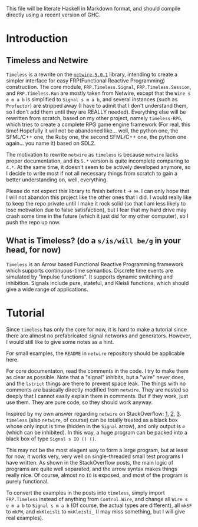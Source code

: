 This file will be literate Haskell in Markdown format, and should compile directly using a recent version of GHC.

# Introduction

## Timeless and Netwire

`Timeless` is a rewrite on the [`netwire-5.0.1`](http://hub.darcs.net/ertes/netwire) library, intending to create a simpler interface for easy FRP(Functional Reactive Programming) construction. The core module, `FRP.Timeless.Signal`, `FRP.Timeless.Session`, and `FRP.Timeless.Run` are mostly taken from Netwire, except that the `Wire s e m a b` is simplified to `Signal s m a b`, and several instances (such as `Profuctor`) are stripped away (I have to admit that I don't understand them, so I don't add them until they are REALLY needed). Everything else will be rewritten from scratch, based on my other project, namely `timeless-RPG`, which tries to create a complete RPG game engine framework (For real, this time! Hopefully it will not be abandoned like... well, the python one, the SFML/C++ one, the Ruby one, the second SFML/C++ one, the python one again... you name it) based on SDL2.

The motivation to rewrite `netwire` as `timeless` is because `netwire` lacks proper documentation, and its `5.*` version is quite incomplete comparing to `4.*`. At the same time, it doesn't seem to be actively developed anymore, so I decide to write most if not all necessary things from scratch to gain a better understanding on, well, everything.

Please do not expect this library to finish before t → ∞. I can only hope that I will not abandon this project like the other ones that I did. I would really like to keep the repo private until I make it rock solid (so that I am less likely to lose motivation due to false satisfaction), but I fear that my hard drive may crash some time in the future (which it just did for my other computer), so I push the repo up now.

## What is Timeless? (do a `s/is/will be/g` in your head, for now)

`Timeless` is an Arrow based Functional Reactive Programming framework which supports continuous-time semantics. Discrete time events are simulated by "impulse functions". It supports dynamic switching and inhibition. Signals include pure, stateful, and Kleisli functions, which should give a wide range of applications.


# Tutorial

Since `timeless` has only the core for now, it is hard to make a tutorial since there are almost no prefabricated signal networks and generators. However, I would still like to give some notes as a hint.

For small examples, the `README` in `netwire` repository should be applicable here. 

For core documentaton, read the comments in the code. I try to make them as clear as possible. Note that a "signal" inhibits, but a "wire" never does, and the `lstrict` things are there to prevent space leak. The things with no comments are basically directly modified from `netwire`. They are nested so deeply that I cannot easily explain them in comments. But if they work, just use them. They are pure code, so they should work anyway.

Inspired by my own answer regarding `netwire` on StackOverflow: [1][1], [2][2], [3][3]. `timeless` (also `netwire`, of course) can be totally treated as a black box whose only input is time (hidden in the `Signal` arrow), and only output is `∅` (which can be inhibited). In this way, a huge program can be packed into a black box of type `Signal s IO () ()`.

This may not be the most elegent way to form a large program, but at least for now, it works very, very well on single-threaded small test programs I have written. As shown in the StackOverflow posts, the main logic of programs are quite well separated, and the arrow syntax makes things really nice. Of course, almost no `IO` is exposed, and most of the program is purely functional.

To convert the examples in the posts into `timeless`, simply import `FRP.Timeless` instead of anything from `Control.Wire`, and change all `Wire s e m a b` to `Signal s m a b` (Of course, the actual types are different), all `mkSF` to `mkPW`, and `mkKleisli` to `mkKleisli_` (I may miss something, but I will give real examples).


[1]:http://stackoverflow.com/questions/30905930/what-can-be-a-minimal-example-of-game-written-in-haskell
[2]:http://stackoverflow.com/questions/30992299/console-interactivity-in-netwire
[3]:http://stackoverflow.com/questions/32745934/kleisli-arrow-in-netwire-5
